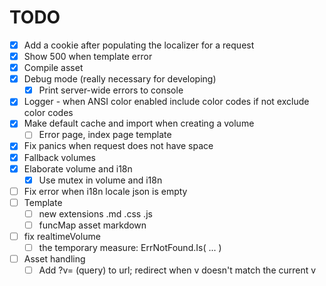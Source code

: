 # TODO

- [x] Add a cookie after populating the localizer for a request
- [x] Show 500 when template error
- [x] Compile asset
- [x] Debug mode (really necessary for developing)
    - [x] Print server-wide errors to console
- [x] Logger - when ANSI color enabled include color codes if not exclude color codes
- [x] Make default cache and import when creating a volume
    - [ ] Error page, index page template
- [x] Fix panics when request does not have space
- [x] Fallback volumes
- [x] Elaborate volume and i18n
    - [x] Use mutex in volume and i18n
- [ ] Fix error when i18n locale json is empty
- [ ] Template
    - [ ] new extensions .md .css .js
    - [ ] funcMap asset markdown
- [ ] fix realtimeVolume
    - [ ] the temporary measure: ErrNotFound.Is( ... )
- [ ] Asset handling
    - [ ] Add ?v= (query) to url; redirect when v doesn't match the current v
